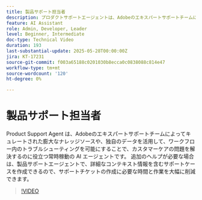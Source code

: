 ```yaml
---
title: 製品サポート担当者
description: プロダクトサポートエージェントは、Adobeのエキスパートサポートチームによってキュレートされた膨大な数のナレッジソースを活用して、問題の解決を支援します。 追加のヘルプが必要な場合、製品サポートエージェントは、詳細なコンテキスト情報を含むサポートケースを作成できるようになりました。
feature: AI Assistant
role: Admin, Developer, Leader
level: Beginner, Intermediate
doc-type: Technical Video
duration: 193
last-substantial-update: 2025-05-28T00:00:00Z
jira: KT-17231
source-git-commit: f003a65188c0201030b8ecca0c0838088c814e47
workflow-type: tm+mt
source-wordcount: '120'
ht-degree: 0%

---
```



# 製品サポート担当者

Product Support Agent は、Adobeのエキスパートサポートチームによってキュレートされた膨大なナレッジソースや、独自のデータを活用して、ワークフロー内のトラブルシューティングを可能にすることで、カスタマーケアの問題を解決するのに役立つ常時稼動の AI エージェントです。 追加のヘルプが必要な場合は、製品サポートエージェントで、詳細なコンテキスト情報を含むサポートケースを作成できるので、サポートチケットの作成に必要な時間と作業を大幅に削減できます。

>[!VIDEO](https://video.tv.adobe.com/v/3443184/?learn=on&enablevpops&captions=jpn)

